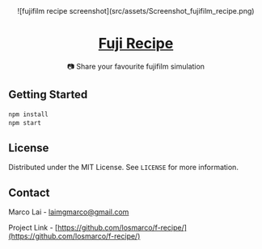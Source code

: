 <div align="center">
![fujifilm recipe screenshot](src/assets/Screenshot_fujifilm_recipe.png)

# [Fuji Recipe](https://www.fujirecipe.com)

📷 Share your favourite fujifilm simulation
</div>

## Getting Started

```sh
npm install
npm start
```

## License

Distributed under the MIT License. See `LICENSE` for more information.

## Contact

Marco Lai - laimgmarco@gmail.com

Project Link - [https://github.com/losmarco/f-recipe/](https://github.com/losmarco/f-recipe/)
